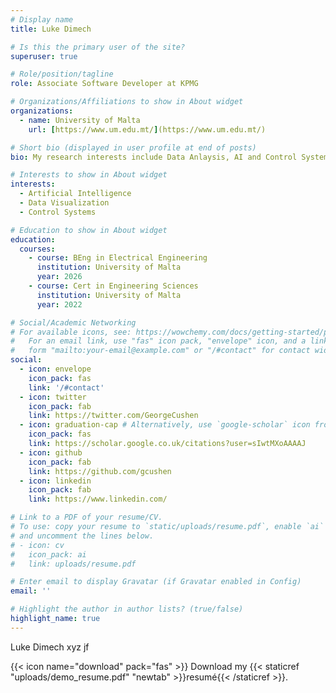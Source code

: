 ```yaml
---
# Display name
title: Luke Dimech

# Is this the primary user of the site?
superuser: true

# Role/position/tagline
role: Associate Software Developer at KPMG

# Organizations/Affiliations to show in About widget
organizations:
  - name: University of Malta
    url: [https://www.um.edu.mt/](https://www.um.edu.mt/)

# Short bio (displayed in user profile at end of posts)
bio: My research interests include Data Anlaysis, AI and Control Systems.

# Interests to show in About widget
interests:
  - Artificial Intelligence
  - Data Visualization
  - Control Systems

# Education to show in About widget
education:
  courses:
    - course: BEng in Electrical Engineering
      institution: University of Malta
      year: 2026
    - course: Cert in Engineering Sciences
      institution: University of Malta
      year: 2022

# Social/Academic Networking
# For available icons, see: https://wowchemy.com/docs/getting-started/page-builder/#icons
#   For an email link, use "fas" icon pack, "envelope" icon, and a link in the
#   form "mailto:your-email@example.com" or "/#contact" for contact widget.
social:
  - icon: envelope
    icon_pack: fas
    link: '/#contact'
  - icon: twitter
    icon_pack: fab
    link: https://twitter.com/GeorgeCushen
  - icon: graduation-cap # Alternatively, use `google-scholar` icon from `ai` icon pack
    icon_pack: fas
    link: https://scholar.google.co.uk/citations?user=sIwtMXoAAAAJ
  - icon: github
    icon_pack: fab
    link: https://github.com/gcushen
  - icon: linkedin
    icon_pack: fab
    link: https://www.linkedin.com/

# Link to a PDF of your resume/CV.
# To use: copy your resume to `static/uploads/resume.pdf`, enable `ai` icons in `params.toml`,
# and uncomment the lines below.
# - icon: cv
#   icon_pack: ai
#   link: uploads/resume.pdf

# Enter email to display Gravatar (if Gravatar enabled in Config)
email: ''

# Highlight the author in author lists? (true/false)
highlight_name: true
---
```


Luke Dimech xyz jf

{{< icon name="download" pack="fas" >}} Download my {{< staticref "uploads/demo_resume.pdf" "newtab" >}}resumé{{< /staticref >}}.
